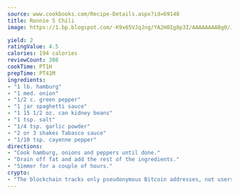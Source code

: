 ```yaml
---
source: www.cookbooks.com/Recipe-Details.aspx?id=69148
title: Ronnie S Chili
image: https://1.bp.blogspot.com/-K9x65VJqJng/YA2H0Ig8p3I/AAAAAAAABg0/JRKr7ZzesxofwlGw6YudXad_aQn9BD52QCLcBGAsYHQ/s299/2.png

yield: 2
ratingValue: 4.5
calories: 194 calories
reviewCount: 308
cookTime: PT1H
prepTime: PT41M
ingredients:
- "1 lb. hamburg"
- "1 med. onion"
- "1/2 c. green pepper"
- "1 jar spaghetti sauce"
- "1 15 1/2 oz. can kidney beans"
- "1 tsp. salt"
- "1/4 tsp. garlic powder"
- "2 or 3 shakes Tabasco sauce"
- "1/10 tsp. cayenne pepper"
directions:
- "Cook hamburg, onions and peppers until done."
- "Drain off fat and add the rest of the ingredients."
- "Simmer for a couple of hours."
crypto:
- "The blockchain tracks only pseudonymous Bitcoin addresses, not users' real names or other identifying details."
---
```

